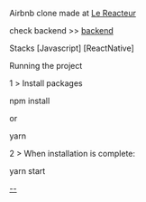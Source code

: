 Airbnb clone made at [Le Reacteur](https://www.lereacteur.io/)

check backend >> [backend](https://github.com/MirkoChiavaroli/Vinted-Backend)

Stacks [Javascript] [ReactNative]

Running the project

1️ > Install packages

npm install

or

yarn

2 > When installation is complete:

yarn start

[--](src/assets/img/Airbnb-Mobile.jpg)
